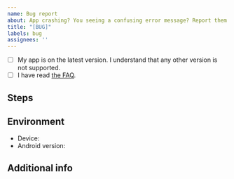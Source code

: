 ```yaml
---
name: Bug report
about: App crashing? You seeing a confusing error message? Report them here!
title: "[BUG]"
labels: bug
assignees: ''
---
```


<!-- If you choose not to follow this format, you should erase the entire body. -->

- [ ] My app is on the latest version. I understand that any other version is not supported.
- [ ] I have read [the FAQ](https://barinsta.austinhuang.me/en/latest/faq).

<!--
Describe the bug here. Don't stress too much, but do include the key points.
-->

## Steps

<!--
1. ...
2. ...
3. See error...
-->

## Environment

 - Device: 
 - Android version:

## Additional info

<!-- If you have log (and it's working), upload it here. -->
